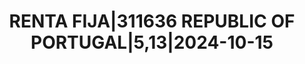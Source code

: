 ---
layout: asset
title: RENTA FIJA|311636 REPUBLIC OF PORTUGAL|5,13|2024-10-15
isin: XS1085735899
---